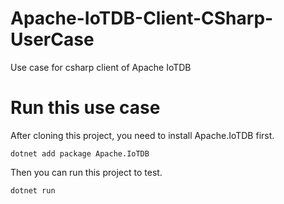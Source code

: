 # Apache-IoTDB-Client-CSharp-UserCase
Use case for csharp client of Apache IoTDB


# Run this use case

After cloning this project, you need to install Apache.IoTDB first.

    dotnet add package Apache.IoTDB

Then you can run this project to test.
    
    dotnet run 


